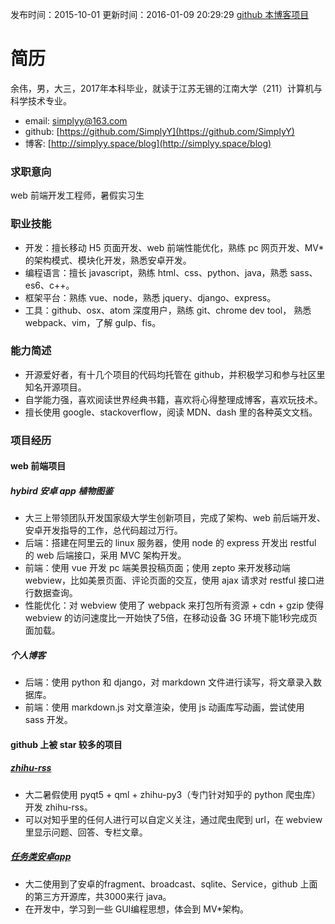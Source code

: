 发布时间：2015-10-01
更新时间：2016-01-09 20:29:29
[github 本博客项目](https://github.com/SimplyY/Blog/)

# 简历
余伟，男，大三，2017年本科毕业，就读于江苏无锡的江南大学（211）计算机与科学技术专业。

- email: simplyy@163.com
- github: [https://github.com/SimplyY](https://github.com/SimplyY)
- 博客: [http://simplyy.space/blog](http://simplyy.space/blog)

### 求职意向
web 前端开发工程师，暑假实习生

### 职业技能
- 开发：擅长移动 H5 页面开发、web 前端性能优化，熟练 pc 网页开发、MV* 的架构模式、模块化开发，熟悉安卓开发。
- 编程语言：擅长 javascript，熟练 html、css、python、java，熟悉 sass、es6、c++。
- 框架平台：熟练 vue、node，熟悉 jquery、django、express。
- 工具：github、osx、atom 深度用户，熟练 git、chrome dev tool， 熟悉 webpack、vim，了解 gulp、fis。

### 能力简述
- 开源爱好者，有十几个项目的代码均托管在 github，并积极学习和参与社区里知名开源项目。
- 自学能力强，喜欢阅读世界经典书籍，喜欢将心得整理成博客，喜欢玩技术。
- 擅长使用 google、stackoverflow，阅读 MDN、dash 里的各种英文文档。

### 项目经历
#### web 前端项目
##### hybird 安卓 app 植物图鉴
- 大三上带领团队开发国家级大学生创新项目，完成了架构、web 前后端开发、安卓开发指导的工作，总代码超过万行。
- 后端：搭建在阿里云的 linux 服务器，使用 node 的 express 开发出 restful 的 web 后端接口，采用 MVC 架构开发。
- 前端：使用 vue 开发 pc 端美景投稿页面；使用 zepto 来开发移动端 webview，比如美景页面、评论页面的交互，使用 ajax 请求对 restful 接口进行数据查询。
- 性能优化：对 webview 使用了 webpack 来打包所有资源 + cdn + gzip 使得 webview 的访问速度比一开始快了5倍，在移动设备 3G 环境下能1秒完成页面加载。

##### 个人博客
- 后端：使用 python 和 django，对 markdown 文件进行读写，将文章录入数据库。
- 前端：使用 markdown.js 对文章渲染，使用 js 动画库写动画，尝试使用 sass 开发。


#### github 上被 star 较多的项目
##### [zhihu-rss](https://github.com/SimplyY/zhihu-rss)
- 大二暑假使用 pyqt5 + qml + zhihu-py3（专门针对知乎的 python 爬虫库） 开发 zhihu-rss。
- 可以对知乎里的任何人进行可以自定义关注，通过爬虫爬到 url，在 webview 里显示问题、回答、专栏文章。

##### [任务类安卓app](https://github.com/jnSimpler/KillExam)
- 大二使用到了安卓的fragment、broadcast、sqlite、Service，github 上面的第三方开源库，共3000来行 java。
- 在开发中，学习到一些 GUI编程思想，体会到 MV*架构。
